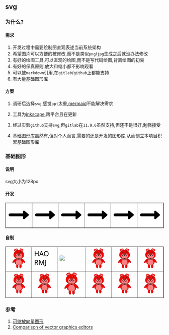 ## svg

### 为什么?

#### 需求

1. 开发过程中需要绘制图直观表述当前系统架构
2. 希望图片可以方便的被修改,而不是类似`png`/`jpg`生成之后就没办法修改
3. 有好的绘图工具,可以直观的绘图,而不是写代码绘图,背离绘图的初衷
4. 有好的保真原则,放大和缩小都不影响观看
5. 可以被`markdown`引用,在`gitlab`/`github`上都能支持
6. 有大量基础图形库

#### 方案

1. 调研后选择`svg`,感觉`ppt`太重,[mermaid](https://mermaidjs.github.io/)不能解决需求
2. 工具为[inkscape](https://inkscape.org/),跨平台且在更新

3. 经过实验`github`支持`svg`,但`gitlab`在`11.9.6`虽然支持,但还不是很好,勉强接受
4. 基础图形库虽然有,但对个人而言,需要的还是开发的图形库,从而创立本项目积累基础图形库

### 基础图形

#### 说明

svg大小为128px

#### 开发

<table border=1 cellspacing=0>
    <tr>
        <td><img src="./dev/long-arrow.svg" heigth="128px" width="128px"/></td>
        <td><img src="./dev/long-arrow.svg" heigth="128px" width="128px"/></td>
        <td><img src="./dev/long-arrow.svg" heigth="128px" width="128px"/></td>
        <td><img src="./dev/long-arrow.svg" heigth="128px" width="128px"/></td>
        <td><img src="./dev/long-arrow.svg" heigth="128px" width="128px"/></td>
        <td><img src="./dev/long-arrow.svg" heigth="128px" width="128px"/></td>
    </tr>
</table>


#### 自制

<table border=1 cellspacing=0>
    <tr>
        <td><img src="./diy/bear.svg" heigth="128px" width="128px"/></td>
        <td><img src="./diy/haormj-webdings.svg" heigth="128px" width="128px"/></td>
        <td><img src="./diy/baby.svg.svg" heigth="128px" width="128px"/></td>
        <td><img src="./diy/bear.svg" heigth="128px" width="128px"/></td>
        <td><img src="./diy/bear.svg" heigth="128px" width="128px"/></td>
        <td><img src="./diy/bear.svg" heigth="128px" width="128px"/></td>
    </tr>
    <tr>
        <td><img src="./diy/bear.svg" heigth="128px" width="128px"/></td>
        <td><img src="./diy/bear.svg" heigth="128px" width="128px"/></td>
        <td><img src="./diy/bear.svg" heigth="128px" width="128px"/></td>
        <td><img src="./diy/bear.svg" heigth="128px" width="128px"/></td>
        <td><img src="./diy/bear.svg" heigth="128px" width="128px"/></td>
        <td><img src="./diy/bear.svg" heigth="128px" width="128px"/></td>
    </tr>
</table>

### 参考

1. [可缩放向量图形](https://zh.wikipedia.org/wiki/%E5%8F%AF%E7%B8%AE%E6%94%BE%E5%90%91%E9%87%8F%E5%9C%96%E5%BD%A2)
2. [Comparison of vector graphics editors](https://en.wikipedia.org/wiki/Comparison_of_vector_graphics_editors)
